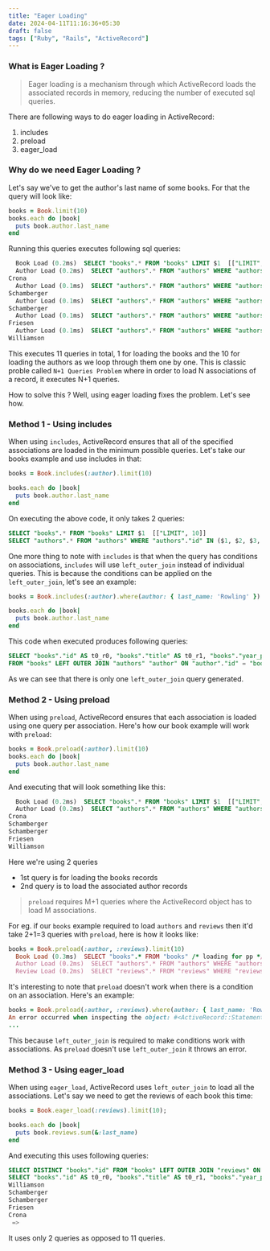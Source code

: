 ```yaml
---
title: "Eager Loading"
date: 2024-04-11T11:16:36+05:30
draft: false
tags: ["Ruby", "Rails", "ActiveRecord"]
---
```


### What is Eager Loading ?

> Eager loading is a mechanism through which ActiveRecord loads the associated records in memory, reducing the number of executed sql queries.

There are following ways to do eager loading in ActiveRecord:

1. includes
2. preload
3. eager_load

### Why do we need Eager Loading ?

Let's say we've to get the author's last name of some books. For that the query will look like:

```ruby
books = Book.limit(10)
books.each do |book|
  puts book.author.last_name
end
```

Running this queries executes following sql queries:

```sql
  Book Load (0.2ms)  SELECT "books".* FROM "books" LIMIT $1  [["LIMIT", 10]]
  Author Load (0.2ms)  SELECT "authors".* FROM "authors" WHERE "authors"."id" = $1 LIMIT $2  [["id", 5], ["LIMIT", 1]]
Crona
  Author Load (0.1ms)  SELECT "authors".* FROM "authors" WHERE "authors"."id" = $1 LIMIT $2  [["id", 3], ["LIMIT", 1]]
Schamberger
  Author Load (0.1ms)  SELECT "authors".* FROM "authors" WHERE "authors"."id" = $1 LIMIT $2  [["id", 3], ["LIMIT", 1]]
Schamberger
  Author Load (0.1ms)  SELECT "authors".* FROM "authors" WHERE "authors"."id" = $1 LIMIT $2  [["id", 4], ["LIMIT", 1]]
Friesen
  Author Load (0.1ms)  SELECT "authors".* FROM "authors" WHERE "authors"."id" = $1 LIMIT $2  [["id", 2], ["LIMIT", 1]]
Williamson
```

This executes 11 queries in total, 1 for loading the books and the 10 for loading the authors as we loop through them one by one.
This is classic proble called `N+1 Queries Problem` where in order to load N associations of a record, it executes N+1 queries.

How to solve this ?
Well, using eager loading fixes the problem. Let's see how.

### Method 1 - Using includes

When using `includes`, ActiveRecord ensures that all of the specified associations are loaded in the minimum possible queries. Let's take our books example and use includes in that:

```ruby
books = Book.includes(:author).limit(10)

books.each do |book|
  puts book.author.last_name
end
```

On executing the above code, it only takes 2 queries:

```sql
SELECT "books".* FROM "books" LIMIT $1  [["LIMIT", 10]]
SELECT "authors".* FROM "authors" WHERE "authors"."id" IN ($1, $2, $3, $4)  [["id", 5], ["id", 3], ["id", 4], ["id", 2]]
```

One more thing to note with `includes` is that when the query has conditions on associations, `includes` will use `left_outer_join` instead of individual queries. This is because the conditions can be applied on the `left_outer_join`, let's see an example:

```ruby
books = Book.includes(:author).where(author: { last_name: 'Rowling' }).limit(10)

books.each do |book|
  puts book.author.last_name
end
```

This code when executed produces following queries:

```sql
SELECT "books"."id" AS t0_r0, "books"."title" AS t0_r1, "books"."year_published" AS t0_r2, "books"."isbn" AS t0_r3, "books"."price" AS t0_r4, "books"."views" AS t0_r5, "books"."author_id" AS t0_r6, "books"."supplier_id" AS t0_r7, "books"."created_at" AS t0_r8, "books"."updated_at" AS t0_r9, "author"."id" AS t1_r0, "author"."first_name" AS t1_r1, "author"."last_name" AS t1_r2, "author"."title" AS t1_r3, "author"."created_at" AS t1_r4, "author"."updated_at" AS t1_r5
FROM "books" LEFT OUTER JOIN "authors" "author" ON "author"."id" = "books"."author_id" WHERE "author"."last_name" = $1 LIMIT $2  [["last_name", "Rowling"], ["LIMIT", 10]]
```

As we can see that there is only one `left_outer_join` query generated.

### Method 2 - Using preload

When using `preload`, ActiveRecord ensures that each association is loaded using one query per association. Here's how our book example will work with `preload`:

```ruby
books = Book.preload(:author).limit(10)
books.each do |book|
  puts book.author.last_name
end
```

And executing that will look something like this:

```sql
  Book Load (0.2ms)  SELECT "books".* FROM "books" LIMIT $1  [["LIMIT", 10]]
  Author Load (0.2ms)  SELECT "authors".* FROM "authors" WHERE "authors"."id" IN ($1, $2, $3, $4)  [["id", 5], ["id", 3], ["id", 4], ["id", 2]]
Crona
Schamberger
Schamberger
Friesen
Williamson
```

Here we're using 2 queries
- 1st query is for loading the books records
- 2nd query is to load the associated author records

> `preload` requires M+1 queries where the ActiveRecord object has to load M associations.

For eg. if our `books` example required to load `authors` and `reviews` then it'd take 2+1=3 queries with `preload`, here is how it looks like:

```ruby
books = Book.preload(:author, :reviews).limit(10)
  Book Load (0.3ms)  SELECT "books".* FROM "books" /* loading for pp */ LIMIT $1  [["LIMIT", 10]]
  Author Load (0.2ms)  SELECT "authors".* FROM "authors" WHERE "authors"."id" IN ($1, $2, $3, $4)  [["id", 5], ["id", 3], ["id", 4], ["id", 2]]
  Review Load (0.2ms)  SELECT "reviews".* FROM "reviews" WHERE "reviews"."book_id" IN ($1, $2, $3, $4, $5)  [["book_id", 1], ["book_id", 2], ["book_id", 3], ["book_id", 4], ["book_id", 5]]
```

It's interesting to note that `preload` doesn't work when there is a condition on an association. Here's an example:

```ruby
books = Book.preload(:author, :reviews).where(author: { last_name: 'Rowling' })
An error occurred when inspecting the object: #<ActiveRecord::StatementInvalid:"PG::UndefinedTable: ERROR:  missing FROM-clause entry for table \"author\"\nLINE 1: SELECT \"books\".* FROM \"books\" WHERE \"author\".\"last_name\" = $...\n                                            ^\n">
...
```

This because `left_outer_join` is required to make conditions work with associations. As `preload` doesn't use `left_outer_join` it throws an error.

### Method 3 - Using eager_load

When using `eager_load`, ActiveRecord uses `left_outer_join` to load all the associations. Let's say we need to get the reviews of each book this time:

```ruby
books = Book.eager_load(:reviews).limit(10);

books.each do |book|
  puts book.reviews.sum(&:last_name)
end
```

And executing this uses following queries:

```sql
SELECT DISTINCT "books"."id" FROM "books" LEFT OUTER JOIN "reviews" ON "reviews"."book_id" = "books"."id" LIMIT $1  [["LIMIT", 10]]
SELECT "books"."id" AS t0_r0, "books"."title" AS t0_r1, "books"."year_published" AS t0_r2, "books"."isbn" AS t0_r3, "books"."price" AS t0_r4, "books"."views" AS t0_r5, "books"."author_id" AS t0_r6, "books"."supplier_id" AS t0_r7, "books"."created_at" AS t0_r8, "books"."updated_at" AS t0_r9, "reviews"."id" AS t1_r0, "reviews"."title" AS t1_r1, "reviews"."body" AS t1_r2, "reviews"."rating" AS t1_r3, "reviews"."state" AS t1_r4, "reviews"."customer_id" AS t1_r5, "reviews"."book_id" AS t1_r6, "reviews"."created_at" AS t1_r7, "reviews"."updated_at" AS t1_r8 FROM "books" LEFT OUTER JOIN "reviews" ON "reviews"."book_id" = "books"."id" WHERE "books"."id" IN ($1, $2, $3, $4, $5)
Williamson
Schamberger
Schamberger
Friesen
Crona
 =>
```

It uses only 2 queries as opposed to 11 queries.
